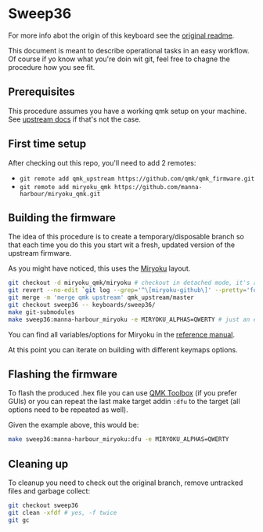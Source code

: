 # Sweep36

For more info abot the origin of this keyboard see the [original readme](keyboards/sweep36/readme.md).

This document is meant to describe operational tasks in an easy workflow.
Of course if yo know what you're doin wit git, feel free to chagne the procedure how you see fit.

## Prerequisites

This procedure assumes you have a working qmk setup on your machine. See [upstream docs](https://docs.qmk.fm/#/newbs_getting_started?id=setting-up-your-qmk-environment) if that's not the case.

## First time setup

After checking out this repo, you'll need to add 2 remotes:

* `git remote add qmk_upstream https://github.com/qmk/qmk_firmware.git`
* `git remote add miryoku_qmk https://github.com/manna-harbour/miryoku_qmk.git`

## Building the firmware

The idea of this procedure is to create a temporary/disposable branch so that each time you do this you start wit a fresh, updated version of the upstream firmware.

As you might have noticed, this uses the [Miryoku](https://github.com/manna-harbour/miryoku) layout.

```bash
git checkout -d miryoku_qmk/miryoku # checkout in detached mode, it's all temporary
git revert --no-edit `git log --grep='^\[miryoku-github\]' --pretty='format:%H' | tr '\n' ' '` # see original docs
git merge -m 'merge qmk upstream' qmk_upstream/master
git checkout sweep36 -- keyboards/sweep36/
make git-submodules
make sweep36:manna-harbour_miryoku -e MIRYOKU_ALPHAS=QWERTY # just an example
```

You can find all variables/options for Miryoku in the [reference manual](https://github.com/manna-harbour/miryoku/tree/master/docs/reference).

At this point you can iterate on building with different keymaps options.

## Flashing the firmware

To flash the produced .hex file you can use [QMK Toolbox](https://github.com/qmk/qmk_toolbox) (if you prefer GUIs) or you can repeat the last make target addin `:dfu` to the target (all options need to be repeated as well).

Given the example above, this would be:

```bash
make sweep36:manna-harbour_miryoku:dfu -e MIRYOKU_ALPHAS=QWERTY
```

## Cleaning up

To cleanup you need to check out the original branch, remove untracked files and garbage collect:

```bash
git checkout sweep36
git clean -xfdf # yes, -f twice
git gc
```
